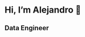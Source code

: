 # Hi, I’m Alejandro 👋
Data Engineer
-
<head>
  
</head>

<body>
  
</body>

<!---
AlejandroAlvarezCastro/AlejandroAlvarezCastro is a ✨ special ✨ repository because its `README.md` (this file) appears on your GitHub profile.
You can click the Preview link to take a look at your changes.
--->
